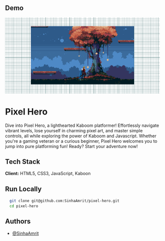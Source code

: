 
## Demo

![](https://raw.githubusercontent.com/SinhaAmrit/pixel-hero/main/assets/screenshot/demoImage.png)



# Pixel Hero

Dive into Pixel Hero, a lighthearted Kaboom platformer! Effortlessly navigate vibrant levels, lose yourself in charming pixel art, and master simple controls, all while exploring the power of Kaboom and Javascript. Whether you're a gaming veteran or a curious beginner, Pixel Hero welcomes you to jump into pure platforming fun! Ready? Start your adventure now!


## Tech Stack

**Client:** HTML5, CSS3, JavaScript, Kaboon
## Run Locally


```bash
  git clone git@github.com:SinhaAmrit/pixel-hero.git
  cd pixel-hero
```
    
## Authors

- [@SinhaAmrit](https://www.github.com/SinhaAmrit)

